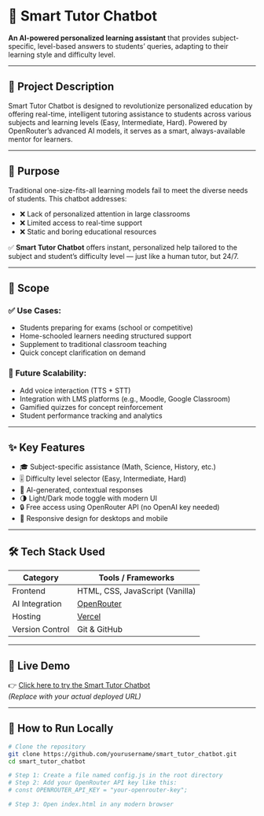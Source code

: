 # 🧠 Smart Tutor Chatbot

**An AI-powered personalized learning assistant** that provides subject-specific, level-based answers to students’ queries, adapting to their learning style and difficulty level.

---

## 📌 Project Description

Smart Tutor Chatbot is designed to revolutionize personalized education by offering real-time, intelligent tutoring assistance to students across various subjects and learning levels (Easy, Intermediate, Hard). Powered by OpenRouter’s advanced AI models, it serves as a smart, always-available mentor for learners.

---

## 🎯 Purpose

Traditional one-size-fits-all learning models fail to meet the diverse needs of students. This chatbot addresses:

- ❌ Lack of personalized attention in large classrooms  
- ❌ Limited access to real-time support  
- ❌ Static and boring educational resources  

✅ **Smart Tutor Chatbot** offers instant, personalized help tailored to the subject and student’s difficulty level — just like a human tutor, but 24/7.

---

## 🔭 Scope

### ✅ Use Cases:
- Students preparing for exams (school or competitive)
- Home-schooled learners needing structured support
- Supplement to traditional classroom teaching
- Quick concept clarification on demand

### 🚀 Future Scalability:
- Add voice interaction (TTS + STT)
- Integration with LMS platforms (e.g., Moodle, Google Classroom)
- Gamified quizzes for concept reinforcement
- Student performance tracking and analytics

---

## ✨ Key Features

- 🎓 Subject-specific assistance (Math, Science, History, etc.)
- 🎚️ Difficulty level selector (Easy, Intermediate, Hard)
- 💬 AI-generated, contextual responses
- 🌗 Light/Dark mode toggle with modern UI
- 🔒 Free access using OpenRouter API (no OpenAI key needed)
- 📱 Responsive design for desktops and mobile

---

## 🛠 Tech Stack Used

| Category        | Tools / Frameworks                    |
|-----------------|----------------------------------------|
| Frontend        | HTML, CSS, JavaScript (Vanilla)        |
| AI Integration  | [OpenRouter](https://openrouter.ai/)   |
| Hosting         | [Vercel](https://vercel.com)           |
| Version Control | Git & GitHub                           |

---

## 🚀 Live Demo

👉 [Click here to try the Smart Tutor Chatbot](https://your-vercel-link.vercel.app)  
*(Replace with your actual deployed URL)*

---

## 📂 How to Run Locally

```bash
# Clone the repository
git clone https://github.com/yourusername/smart_tutor_chatbot.git
cd smart_tutor_chatbot

# Step 1: Create a file named config.js in the root directory
# Step 2: Add your OpenRouter API key like this:
# const OPENROUTER_API_KEY = "your-openrouter-key";

# Step 3: Open index.html in any modern browser
